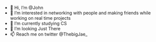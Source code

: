 - 👋 Hi, I’m @John    
- 👀 I’m interested in networking with people and making friends while working on real time projects 
- 🌱 I’m currently studying CS
- 💞️ I’m looking Just There
- 📫 Reach me on twitter @ThebigJae_

<!---
TheBigJae/TheBigJae is a ✨ special ✨ repository because its `README.md` (this file) appears on your GitHub profile.
You can click the Preview link to take a look at your changes.
--->

